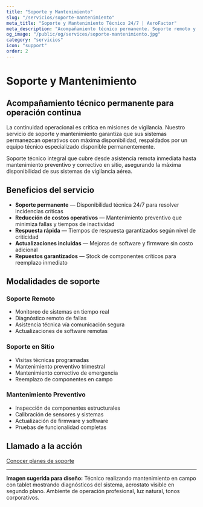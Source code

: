 ```yaml
---
title: "Soporte y Mantenimiento"
slug: "/servicios/soporte-mantenimiento"
meta_title: "Soporte y Mantenimiento Técnico 24/7 | AeroFactor"
meta_description: "Acompañamiento técnico permanente. Soporte remoto y en sitio, mantenimiento preventivo y correctivo para operación continua."
og_image: "/public/og/services/soporte-mantenimiento.jpg"
category: "servicios"
icon: "support"
order: 2
---
```


# Soporte y Mantenimiento

## Acompañamiento técnico permanente para operación continua

La continuidad operacional es crítica en misiones de vigilancia. Nuestro servicio de soporte y mantenimiento garantiza que sus sistemas permanezcan operativos con máxima disponibilidad, respaldados por un equipo técnico especializado disponible permanentemente.

Soporte técnico integral que cubre desde asistencia remota inmediata hasta mantenimiento preventivo y correctivo en sitio, asegurando la máxima disponibilidad de sus sistemas de vigilancia aérea.

## Beneficios del servicio

- **Soporte permanente** — Disponibilidad técnica 24/7 para resolver incidencias críticas
- **Reducción de costos operativos** — Mantenimiento preventivo que minimiza fallas y tiempos de inactividad
- **Respuesta rápida** — Tiempos de respuesta garantizados según nivel de criticidad
- **Actualizaciones incluidas** — Mejoras de software y firmware sin costo adicional
- **Repuestos garantizados** — Stock de componentes críticos para reemplazo inmediato

## Modalidades de soporte

### Soporte Remoto
- Monitoreo de sistemas en tiempo real
- Diagnóstico remoto de fallas
- Asistencia técnica vía comunicación segura
- Actualizaciones de software remotas

### Soporte en Sitio
- Visitas técnicas programadas
- Mantenimiento preventivo trimestral
- Mantenimiento correctivo de emergencia
- Reemplazo de componentes en campo

### Mantenimiento Preventivo
- Inspección de componentes estructurales
- Calibración de sensores y sistemas
- Actualización de firmware y software
- Pruebas de funcionalidad completas

## Llamado a la acción

[Conocer planes de soporte](/contacto)

---

**Imagen sugerida para diseño:** Técnico realizando mantenimiento en campo con tablet mostrando diagnósticos del sistema, aerostato visible en segundo plano. Ambiente de operación profesional, luz natural, tonos corporativos.
